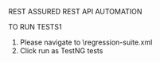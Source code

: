 REST ASSURED REST API AUTOMATION

TO RUN TESTS1
1.	Please navigate to \regression-suite.xml
2.	Click run as TestNG tests
